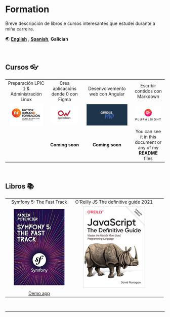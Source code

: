 # Formation

Breve descripción de libros e cursos interesantes que estudei durante a miña carreira.

🌏 [**English**](FORMATION.md) ,
[**Spanish**](FORMATION.es.md),
**Galician**

<br>

## Cursos :eyeglasses:

|||||
|:---:|:---:|:---:|:---:|
|Preparación LPIC 1 & Administración Linux|Crea aplicacións dende 0 con Figma|Desenvolvemento web con Angular|Escribir contidos con Markdown|
| <img name="lpic" style="width:90%; max-height:300px;" src="./img/courses/fhf.jpg"/>| <img name="figma" style="width:90%; max-height:300px;" src="./img/courses/openwebinars.jpg"/>|<img name="angular" style="width:90%; max-height:300px;" src="./img/courses/campusmvp.jpg"/>|<img name="markdown" style="width:90%; max-height:300px;" src="./img/courses/pluralsight.jpg"/>|
||**Coming soon**|**Coming soon**| You can see it in this document or any of my **README** files|






<br>

## Libros :books:

|||||
|:---:|:---:|:---:|:---:|
|Symfony 5: The Fast Track|O'Reilly JS The definitive guide 2021||||
|<img name="symfony5" style="width:80%; max-height:300px;" src="./img/books/symfony5.jpg"/>|<img name="js2021" style="width:80%; max-height:300px;" src="./img/books/oreillyjs21.jpg"/>|||
|[Demo app](https://github.com/DevFranPR/symfony-tft-guestbook)||||



<br>

---